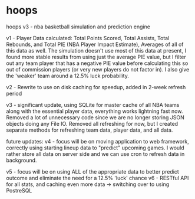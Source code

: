 # hoops
hoops v3 - nba basketball simulation and prediction engine

v1 -  Player Data calculated: Total Points Scored, Total Assists, Total Rebounds, and Total PIE (NBA Player Impact Estimate),
Averages of all of this data as well.
The simulation doesn't use most of this data at present, I found more stable results from using just the average PIE value,
but I filter out any team player that has a negative PIE value before calculating this so out of commission players (or very new
players do not factor in). I also give the 'weaker' team around a 12.5% luck probability.

v2 -  Rewrite to use on disk caching for speedup, added in 2-week refresh period

v3 - significant update, using SQLite for master cache of all NBA teams along with the essential player data, everything works lightning fast now.  Removed a lot of unnecessary code since we are no longer storing JSON objects doing any File IO. Removed all refreshing for now, but I created separate methods for refreshing team data, player data, and all data.

future updates:
v4 - focus will be on moving application to web framework, correctly using starting lineup data to "predict" upcoming games. I would rather store all data on server side and we can use cron to refresh data in background. 

v5 - focus will be on using ALL of the appropriate data to better predict outcome and eliminate the need for a 12.5% 'luck' chance
v6 - RESTful API for all stats, and caching even more data -> switching over to using PostreSQL
